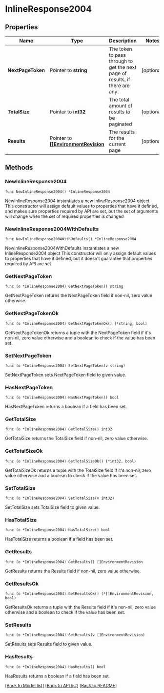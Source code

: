 # InlineResponse2004

## Properties

Name | Type | Description | Notes
------------ | ------------- | ------------- | -------------
**NextPageToken** | Pointer to **string** | The token to pass through to get the next page of results, if there are any. | [optional] 
**TotalSize** | Pointer to **int32** | The total amount of results to be paginated | [optional] 
**Results** | Pointer to [**[]EnvironmentRevision**](EnvironmentRevision.md) | The results for the current page | [optional] 

## Methods

### NewInlineResponse2004

`func NewInlineResponse2004() *InlineResponse2004`

NewInlineResponse2004 instantiates a new InlineResponse2004 object
This constructor will assign default values to properties that have it defined,
and makes sure properties required by API are set, but the set of arguments
will change when the set of required properties is changed

### NewInlineResponse2004WithDefaults

`func NewInlineResponse2004WithDefaults() *InlineResponse2004`

NewInlineResponse2004WithDefaults instantiates a new InlineResponse2004 object
This constructor will only assign default values to properties that have it defined,
but it doesn't guarantee that properties required by API are set

### GetNextPageToken

`func (o *InlineResponse2004) GetNextPageToken() string`

GetNextPageToken returns the NextPageToken field if non-nil, zero value otherwise.

### GetNextPageTokenOk

`func (o *InlineResponse2004) GetNextPageTokenOk() (*string, bool)`

GetNextPageTokenOk returns a tuple with the NextPageToken field if it's non-nil, zero value otherwise
and a boolean to check if the value has been set.

### SetNextPageToken

`func (o *InlineResponse2004) SetNextPageToken(v string)`

SetNextPageToken sets NextPageToken field to given value.

### HasNextPageToken

`func (o *InlineResponse2004) HasNextPageToken() bool`

HasNextPageToken returns a boolean if a field has been set.

### GetTotalSize

`func (o *InlineResponse2004) GetTotalSize() int32`

GetTotalSize returns the TotalSize field if non-nil, zero value otherwise.

### GetTotalSizeOk

`func (o *InlineResponse2004) GetTotalSizeOk() (*int32, bool)`

GetTotalSizeOk returns a tuple with the TotalSize field if it's non-nil, zero value otherwise
and a boolean to check if the value has been set.

### SetTotalSize

`func (o *InlineResponse2004) SetTotalSize(v int32)`

SetTotalSize sets TotalSize field to given value.

### HasTotalSize

`func (o *InlineResponse2004) HasTotalSize() bool`

HasTotalSize returns a boolean if a field has been set.

### GetResults

`func (o *InlineResponse2004) GetResults() []EnvironmentRevision`

GetResults returns the Results field if non-nil, zero value otherwise.

### GetResultsOk

`func (o *InlineResponse2004) GetResultsOk() (*[]EnvironmentRevision, bool)`

GetResultsOk returns a tuple with the Results field if it's non-nil, zero value otherwise
and a boolean to check if the value has been set.

### SetResults

`func (o *InlineResponse2004) SetResults(v []EnvironmentRevision)`

SetResults sets Results field to given value.

### HasResults

`func (o *InlineResponse2004) HasResults() bool`

HasResults returns a boolean if a field has been set.


[[Back to Model list]](../README.md#documentation-for-models) [[Back to API list]](../README.md#documentation-for-api-endpoints) [[Back to README]](../README.md)


